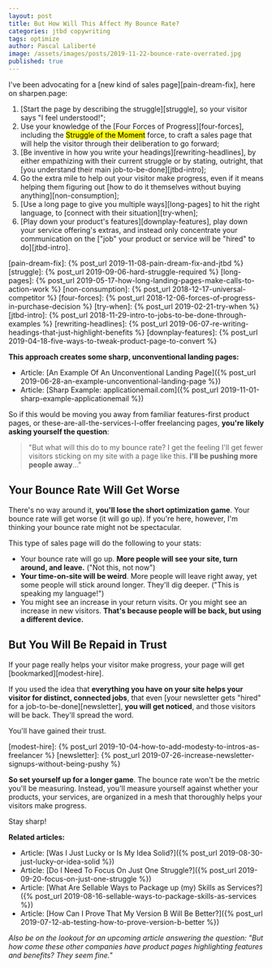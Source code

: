 ```yaml
---
layout: post
title: But How Will This Affect My Bounce Rate?
categories: jtbd copywriting
tags: optimize
author: Pascal Laliberté
image: /assets/images/posts/2019-11-22-bounce-rate-overrated.jpg
published: true
---
```


I've been advocating for a [new kind of sales page][pain-dream-fix], here on sharpen.page:

1. [Start the page by describing the struggle][struggle], so your visitor says "I feel understood!";
1. Use your knowledge of the [Four Forces of Progress][four-forces], including the <mark>Struggle of the Moment</mark> force, to craft a sales page that will help the visitor through their deliberation to go forward;
1. [Be inventive in how you write your headings][rewriting-headlines], by either empathizing with their current struggle or by stating, outright, that [you understand their main job-to-be-done][jtbd-intro];
1. Go the extra mile to help out your visitor make progress, even if it means helping them figuring out [how to do it themselves without buying anything][non-consumption];
1. [Use a long page to give you multiple ways][long-pages] to hit the right language, to [connect with their situation][try-when];
1. [Play down your product's features][downplay-features], play down your service offering's extras, and instead only concentrate your communication on the ["job" your product or service will be "hired" to do][jtbd-intro].

[pain-dream-fix]: {% post_url 2019-11-08-pain-dream-fix-and-jtbd %}
[struggle]: {% post_url 2019-09-06-hard-struggle-required %}
[long-pages]: {% post_url 2019-05-17-how-long-landing-pages-make-calls-to-action-work %}
[non-consumption]: {% post_url 2018-12-17-universal-competitor %}
[four-forces]: {% post_url 2018-12-06-forces-of-progress-in-purchase-decision %}
[try-when]: {% post_url 2019-02-21-try-when %}
[jtbd-intro]: {% post_url 2018-11-29-intro-to-jobs-to-be-done-through-examples %}
[rewriting-headlines]: {% post_url 2019-06-07-re-writing-headings-that-just-highlight-benefits %}
[downplay-features]: {% post_url 2019-04-18-five-ways-to-tweak-product-page-to-convert %}

**This approach creates some sharp, unconventional landing pages:**

* Article: [An Example Of An Unconventional Landing Page]({% post_url 2019-06-28-an-example-unconventional-landing-page %})
* Article: [Sharp Example: applicationemail.com]({% post_url 2019-11-01-sharp-example-applicationemail %})

So if this would be moving you away from familiar features-first product pages, or these-are-all-the-services-I-offer freelancing pages, **you're likely asking yourself the question**:

> "But what will this do to my bounce rate? I get the feeling I'll get fewer visitors sticking on my site with a page like this. **I'll be pushing more people away**..."

## Your Bounce Rate Will Get Worse

There's no way around it, **you'll lose the short optimization game**. Your bounce rate will get worse (it will go up). If you're here, however, I'm thinking your bounce rate might not be spectacular.

This type of sales page will do the following to your stats:

* Your bounce rate will go up. **More people will see your site, turn around, and leave.** ("Not this, not now")
* **Your time-on-site will be weird**. More people will leave right away, yet some people will stick around longer. They'll dig deeper. ("This is speaking my language!")
* You might see an increase in your return visits. Or you might see an increase in new visitors. **That's because people will be back, but using a different device.**

## But You Will Be Repaid in Trust

If your page really helps your visitor make progress, your page will get [bookmarked][modest-hire]. 

If you used the idea that **everything you have on your site helps your visitor for distinct, connected jobs**, that even [your newsletter gets "hired" for a job-to-be-done][newsletter], **you will get noticed**, and those visitors will be back. They'll spread the word. 

You'll have gained their trust.

[modest-hire]: {% post_url 2019-10-04-how-to-add-modesty-to-intros-as-freelancer %}
[newsletter]: {% post_url 2019-07-26-increase-newsletter-signups-without-being-pushy %}

**So set yourself up for a longer game**. The bounce rate won't be the metric you'll be measuring. Instead, you'll measure yourself against whether your products, your services, are organized in a mesh that thoroughly helps your visitors make progress.

Stay sharp!

**Related articles:**

* Article: [Was I Just Lucky or Is My Idea Solid?]({% post_url 2019-08-30-just-lucky-or-idea-solid %})
* Article: [Do I Need To Focus On Just One Struggle?]({% post_url 2019-09-20-focus-on-just-one-struggle %})
* Article: [What Are Sellable Ways to Package up (my) Skills as Services?]({% post_url 2019-08-16-sellable-ways-to-package-skills-as-services %})
* Article: [How Can I Prove That My Version B Will Be Better?]({% post_url 2019-07-12-ab-testing-how-to-prove-version-b-better %})

_Also be on the lookout for an upcoming article answering the question: "But how come these other companies have product pages highlighting features and benefits? They seem fine."_
